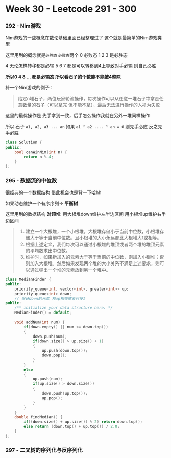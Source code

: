 <!--
 * @Description: 
 * @Versions: 
 * @Author: Vernon Cui
 * @Github: https://github.com/vernon97
 * @Date: 2021-02-24 20:06:15
 * @LastEditors: Vernon Cui
 * @LastEditTime: 2021-02-24 21:36:13
 * @FilePath: /.leetcode/Users/vernon/Leetcode-notes/week30.md
-->
# Week 30 - Leetcode 291 - 300

### 292 - Nim游戏

Nim游戏的一些概念在数论基础里面已经整理过了 这个就是最简单的Nim游戏类型

这里用到的概念就是`必胜态` `必败态`两个  0 必败态 1 2 3 是必胜态 

4 无论怎样转移都是必输 5 6 7 都是可以转移到4上导致对手必输 则自己必胜

**所以0 4 8 ... 都是必输态 所以看石子的个数能不能被4整除**

补一个Nim游戏的例子：

> 给定n堆石子，两位玩家轮流操作，每次操作可以从任意一堆石子中拿走任意数量的石子（可以拿完 但不能不拿），最后无法进行操作的人视为失败

这里的最优操作是 先手拿到一致，后手怎么操作我就在另外一堆同样操作

所以 石子 `a1, a2, a3 ... an` 如果 `a1 ^ a2 .... ^ an = 0` 则先手必败 反之先手必胜

```cpp
class Solution {
public:
    bool canWinNim(int n) {
        return n % 4;
    }
};
```

### 295 - 数据流的中位数

很经典的一个数据结构 借此机会也是背一下哈hh

如果动态维护一个有序序列-> **平衡树**

这里用到的数据结构 **对顶堆**: 用大根堆down维护左半边区间 用小根堆up维护右半边区间

> 1. 建立一个大根堆，一个小根堆。大根堆存储小于当前中位数，小根堆存储大于等于当前中位数。且小根堆的大小永远都比大根堆大1或相等。
> 2. 根据上述定义，我们每次可以通过小根堆的堆顶或者两个堆的堆顶元素的平均数求出中位数。
> 3. 维护时，如果新加入的元素大于等于当前的中位数，则加入小根堆；否则加入大根堆。然后如果发现两个堆的大小关系不满足上述要求，则可以通过弹出一个堆的元素放到另一个堆中。

```cpp
class MedianFinder {
public:
    priority_queue<int, vector<int>, greater<int>> up;
    priority_queue<int> down;
    // 保证down的元素 和up相等或者只多1
public:
    /** initialize your data structure here. */
    MedianFinder() = default;
    
    void addNum(int num) {
        if(down.empty() || num <= down.top())
        {
            down.push(num);
            if(down.size() > up.size() + 1)
            {
                up.push(down.top());
                down.pop();
            }
        }
        else
        {
            up.push(num);
            if(up.size() > down.size())
            {
                down.push(up.top());
                up.pop();
            }
        }   
    }
    double findMedian() {
        if((down.size() + up.size()) % 2) return down.top();
        else return (down.top() + up.top()) / 2.0;
    }
};
```

### 297 - 二叉树的序列化与反序列化